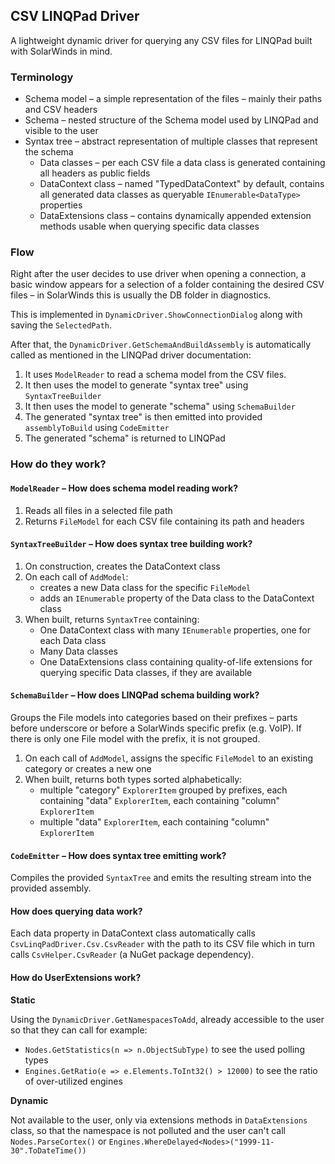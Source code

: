 ## CSV LINQPad Driver

A lightweight dynamic driver for querying any CSV files for LINQPad 
built with SolarWinds in mind.

### Terminology

* Schema model – a simple representation of the files – mainly their paths and CSV headers
* Schema – nested structure of the Schema model used by LINQPad and visible to the user
* Syntax tree – abstract representation of multiple classes that represent the schema
  * Data classes – per each CSV file a data class is generated containing all headers as public fields 
  * DataContext class – named "TypedDataContext" by default, contains all generated data classes as 
queryable `IEnumerable<DataType>` properties
  * DataExtensions class – contains dynamically appended extension methods usable when querying 
specific data classes

### Flow

Right after the user decides to use driver when opening a connection, a basic
window appears for a selection of a folder containing the desired CSV files – 
in SolarWinds this is usually the DB folder in diagnostics.

This is implemented in `DynamicDriver.ShowConnectionDialog` along with saving
the `SelectedPath`.

After that, the `DynamicDriver.GetSchemaAndBuildAssembly` is automatically
called as mentioned in the LINQPad driver documentation:
1. It uses `ModelReader` to read a schema model from the CSV files.
2. It then uses the model to generate "syntax tree" using `SyntaxTreeBuilder`
3. It then uses the model to generate "schema" using `SchemaBuilder`
4. The generated "syntax tree" is then emitted into provided `assemblyToBuild` using `CodeEmitter`
5. The generated "schema" is returned to LINQPad

### How do they work?

#### `ModelReader` – How does schema model reading work?
1. Reads all files in a selected file path
2. Returns `FileModel` for each CSV file containing its path and headers

#### `SyntaxTreeBuilder` – How does syntax tree building work?
1. On construction, creates the DataContext class
2. On each call of `AddModel`:
   * creates a new Data class for the specific `FileModel`
   * adds an `IEnumerable` property of the Data class to the DataContext class
3. When built, returns `SyntaxTree` containing:
   * One DataContext class with many `IEnumerable` properties, one for each Data class
   * Many Data classes
   * One DataExtensions class containing quality-of-life extensions for querying specific Data classes,
if they are available

#### `SchemaBuilder` – How does LINQPad schema building work?
Groups the File models into categories based on their prefixes – parts before underscore or before
a SolarWinds specific prefix (e.g. VoIP). If there is only one File model with the prefix, it is 
not grouped.

1. On each call of `AddModel`, assigns the specific `FileModel` to an existing category or 
creates a new one
2. When built, returns both types sorted alphabetically:
   * multiple "category" `ExplorerItem` grouped by prefixes, each containing "data" `ExplorerItem`, 
   each containing "column" `ExplorerItem`
   * multiple "data" `ExplorerItem`, each containing "column" `ExplorerItem`

#### `CodeEmitter` – How does syntax tree emitting work?
Compiles the provided `SyntaxTree` and emits the resulting stream into the provided assembly.

#### How does querying data work?
Each data property in DataContext class automatically calls `CsvLinqPadDriver.Csv.CsvReader` with
the path to its CSV file which in turn calls `CsvHelper.CsvReader` (a NuGet package dependency).

#### How do UserExtensions work?
**Static**

Using the `DynamicDriver.GetNamespacesToAdd`, already accessible to the user so that 
they can call for example:
  * `Nodes.GetStatistics(n => n.ObjectSubType)` to see the used polling types
  * `Engines.GetRatio(e => e.Elements.ToInt32() > 12000)` to see the ratio of over-utilized engines

**Dynamic**

Not available to the user, only via extensions methods in `DataExtensions` class, so that the
namespace is not polluted and the user can't call `Nodes.ParseCortex()` or 
`Engines.WhereDelayed<Nodes>("1999-11-30".ToDateTime())`